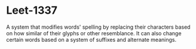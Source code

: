# Leet-1337
A system that modifies words' spelling by replacing their characters based on how similar of their glyphs or other resemblance. It can also change certain words based on a system of suffixes and alternate meanings.
